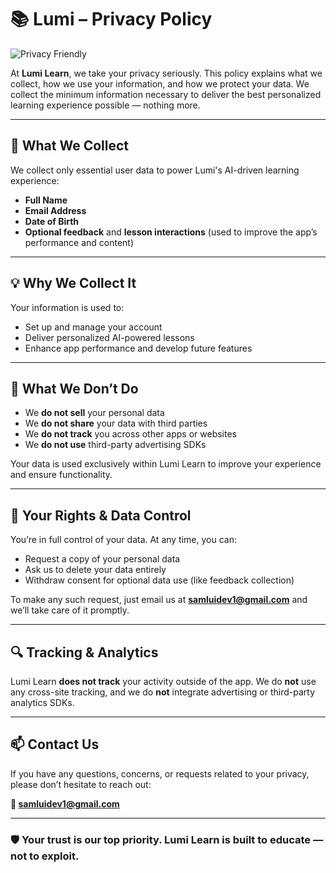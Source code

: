 # 📚 Lumi – Privacy Policy  
![Privacy Friendly](https://img.shields.io/badge/Privacy-Friendly-blue?style=flat-square&logo=lock)

At **Lumi Learn**, we take your privacy seriously. This policy explains what we collect, how we use your information, and how we protect your data. We collect the minimum information necessary to deliver the best personalized learning experience possible — nothing more.

---

## 🔐 What We Collect

We collect only essential user data to power Lumi's AI-driven learning experience:

- **Full Name**  
- **Email Address**  
- **Date of Birth**  
- **Optional feedback** and **lesson interactions** (used to improve the app’s performance and content)

---

## 💡 Why We Collect It

Your information is used to:

- Set up and manage your account  
- Deliver personalized AI-powered lessons  
- Enhance app performance and develop future features

---

## 🚫 What We Don’t Do

- We **do not sell** your personal data  
- We **do not share** your data with third parties  
- We **do not track** you across other apps or websites  
- We **do not use** third-party advertising SDKs  

Your data is used exclusively within Lumi Learn to improve your experience and ensure functionality.

---

## 🧾 Your Rights & Data Control

You’re in full control of your data. At any time, you can:

- Request a copy of your personal data  
- Ask us to delete your data entirely  
- Withdraw consent for optional data use (like feedback collection)

To make any such request, just email us at **[samluidev1@gmail.com](mailto:samluidev1@gmail.com)** and we’ll take care of it promptly.

---

## 🔍 Tracking & Analytics

Lumi Learn **does not track** your activity outside of the app. We do **not** use any cross-site tracking, and we do **not** integrate advertising or third-party analytics SDKs.

---

## 📫 Contact Us

If you have any questions, concerns, or requests related to your privacy, please don’t hesitate to reach out:

**📧 samluidev1@gmail.com**

---

### 🛡️ Your trust is our top priority. Lumi Learn is built to educate — not to exploit.
